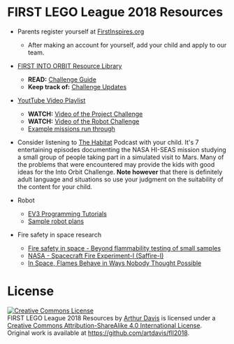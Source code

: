 # FIRST LEGO League 2018 Resources

* Parents register yourself at [FirstInspires.org](https://my.firstinspires.org/AccountManager/Account/Register)
  * After making an account for yourself, add your child and apply to
    our team.

* [FIRST INTO ORBIT Resource
  Library](https://www.firstinspires.org/resource-library/fll/into-orbit-challenge-updates-and-resources)
  * **READ:** [Challenge Guide](https://firstinspiresst01.blob.core.windows.net/fll/2019/FIRST-FLL-2018-19-ChallengeGuide-Letter.pdf)
  * **Keep track of:** [Challenge Updates](https://firstinspiresst01.blob.core.windows.net/fll/2019/into-orbit-challenge-updates.pdf)


* [YoutTube Video Playlist](https://www.youtube.com/playlist?list=PLpaPRqT711tgthX5cNEvayldhsrtBVape)
  * **WATCH:** [Video of the Project Challenge](https://www.youtube.com/watch?v=xC3xtuD4h90)
  * **WATCH:** [Video of the Robot Challenge]( https://www.youtube.com/watch?v=lY1Z9kK71jQ)
  * [Example missions run through](https://www.youtube.com/watch?v=_AqD6t1Cx_w)

* Consider listening to [The Habitat](https://www.gimletmedia.com/the-habitat)
  Podcast with your child.
  It's 7 entertaining episodes documenting the NASA HI-SEAS mission
  studying a small group of people taking part in a simulated visit to
  Mars. Many of the problems that were encountered may provide the kids
  with good ideas for the Into Orbit Challenge. **Note however** that there
  is definitely adult language and situations so use your
  judgment on the suitability of the content for your child.
  
* Robot
  * [EV3 Programming Tutorials](http://ev3lessons.com/en/)
  * [Sample robot plans](http://ev3lessons.com/en/RobotDesigns.html)
  
* Fire safety in space research
  * [Fire safety in space - Beyond flammability testing of small samples](http://orbit.dtu.dk/files/130077288/Jomaas_et_al_Acta_Astronautica_Fire_Safety_in_Space_Beyond_Flammability_Testing_of_Small_Samples_PrePrint.pdf)
  * [NASA - Spacecraft Fire Experiment-I (Saffire-I)](https://www.nasa.gov/mission_pages/station/research/experiments/1761.html)
  * [In Space, Flames Behave in Ways Nobody Thought Possible](https://www.smithsonianmag.com/science-nature/in-space-flames-behave-in-ways-nobody-thought-possible-132637810/)

# License
<a rel="license" href="http://creativecommons.org/licenses/by-sa/4.0/">
<img alt="Creative Commons License"
     style="border-width:0"
     src="https://i.creativecommons.org/l/by-sa/4.0/88x31.png" /></a><br />
<span xmlns:dct="http://purl.org/dc/terms/" property="dct:title">
FIRST LEGO League 2018 Resources</span> by
<a xmlns:cc="http://creativecommons.org/ns#"
   href="mailto:art.davis@gmail.com"
   property="cc:attributionName"
   rel="cc:attributionURL">Arthur Davis</a> is licensed under a
<a rel="license" href="http://creativecommons.org/licenses/by-sa/4.0/">
Creative Commons Attribution-ShareAlike 4.0 International License</a>.<br />
Original work is available at
<a xmlns:dct="http://purl.org/dc/terms/"
   href="https://github.com/artdavis/fll2018"
   rel="dct:source">https://github.com/artdavis/fll2018</a>.

